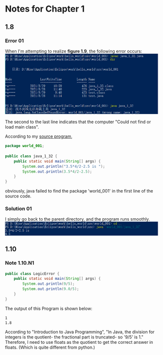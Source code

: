 # Notes for Chapter 1  

## 1.8 
### Error 01
When I'm attempting to realize **figure 1.9**, the following error occurs:
![](https://github.com/difficulttopickaname/i_guess_this_is_it/blob/java_beginner/Intro_to_Java_Programming_10th/Pictures/jl_c1_8_error_package_1.png)

The second to the last line indicates that the computer "Could not find or load main class".

According to my [source program](https://github.com/difficulttopickaname/i_guess_this_is_it/blob/java_beginner/Intro_to_Java_Programming_10th/Source_code/java_1_32.java), 
```java
package world_001;

public class java_1_32 {
	public static void main(String[] args) {
		System.out.println("3.5*4/2-2.5 is ");
		System.out.println(3.5*4/2-2.5);
	}
}
```
obviously, java failed to find the package 'world_001' in the first line of the source code.

### Solution 01
I simply go back to the parent directory, and the program runs smoothly.
![](https://github.com/difficulttopickaname/i_guess_this_is_it/blob/java_beginner/Intro_to_Java_Programming_10th/Pictures/jl_c1_8_error_package%20_2%20.png)
  
  
  
## 1.10
### Note 1.10.N1
```java
public class LogicError {
	public static void main(String[] args) {
		System.out.println(9/5);
		System.out.println(9.0/5);
	}
}
```  
The output of this Program is shown below:  
```
1
1.8
```  
According to "Introduction to Java Programming", "In Java, the division for integers is the quotient- the fractional part is truncated- so '9/5' is 1."  
Therefore, I need to use floats as the quotient to get the correct answer in floats. (Which is quite different from python.)
